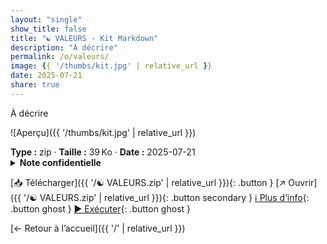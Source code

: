 ```yaml
---
layout: "single"
show_title: false
title: "☯ VALEURS - Kit Markdown"
description: "À décrire"
permalink: /o/valeurs/
image: {{ '/thumbs/kit.jpg' | relative_url }}
date: 2025-07-21
share: true
---
```



À décrire

![Aperçu]({{ '/thumbs/kit.jpg' | relative_url }})

<div class="info-box"><strong>Type :</strong> zip · <strong>Taille :</strong> 39 Ko · <strong>Date :</strong> 2025-07-21</div>

<details class="notice notice--warning"><summary><strong>Note confidentielle</strong></summary><p>Mot de passe : batman1234</p></details>

[📥 Télécharger]({{ '/☯ VALEURS.zip' | relative_url }}){: .button }
[↗ Ouvrir]({{ '/☯ VALEURS.zip' | relative_url }}){: .button secondary }
[ℹ️ Plus d’info](https://publish.obsidian.md/ouaisfieu/%E2%96%B6+NOS+KITS+%E2%97%80/Kits){: .button ghost }
[▶️ Exécuter](https://publish.obsidian.md/ouaisfieu/%E2%96%B6+NOS+KITS+%E2%97%80/Kits){: .button ghost }

[← Retour à l’accueil]({{ '/' | relative_url }})
